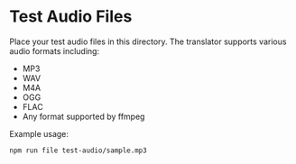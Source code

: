# Test Audio Files

Place your test audio files in this directory. The translator supports various audio formats including:
- MP3
- WAV
- M4A
- OGG
- FLAC
- Any format supported by ffmpeg

Example usage:
```bash
npm run file test-audio/sample.mp3
```